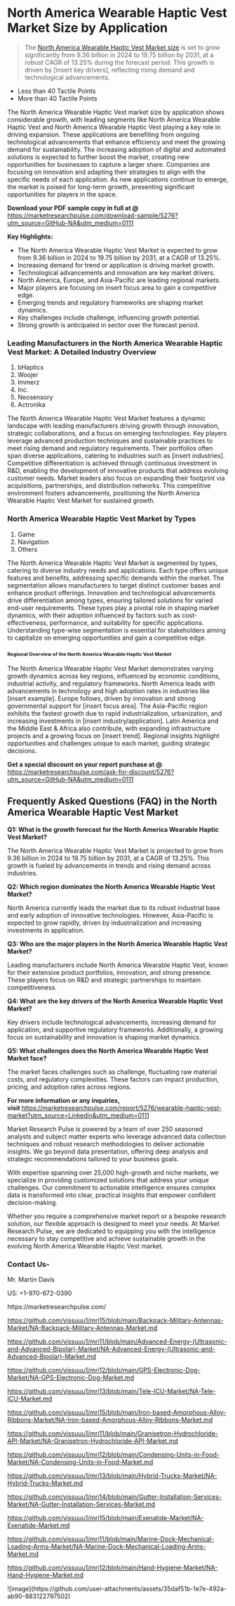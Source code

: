 <h1>North America Wearable Haptic Vest Market&nbsp;Size by Application</h1><blockquote><p>The <a href="https://marketresearchpulse.com/download-sample/5276?utm_source=GitHub-NA&amp;utm_medium=0111">North America Wearable Haptic Vest Market size</a> is set to grow significantly from 9.36 billion in 2024 to 19.75 billion by 2031, at a robust CAGR of 13.25% during the forecast period. This growth is driven by [insert key drivers], reflecting rising demand and technological advancements.</p></blockquote><ul><li>Less than 40 Tactile Points<li> More than 40 Tactile Points</li></ul><p>The North America Wearable Haptic Vest market size by application shows considerable growth, with leading segments like North America Wearable Haptic Vest and North America Wearable Haptic Vest playing a key role in driving expansion. These applications are benefiting from ongoing technological advancements that enhance efficiency and meet the growing demand for sustainability. The increasing adoption of digital and automated solutions is expected to further boost the market, creating new opportunities for businesses to capture a larger share. Companies are focusing on innovation and adapting their strategies to align with the specific needs of each application. As new applications continue to emerge, the market is poised for long-term growth, presenting significant opportunities for players in the space.</p><p><strong>Download your PDF sample copy in full at @ </strong><a href="https://marketresearchpulse.com/download-sample/5276?utm_source=GitHub-NA&amp;utm_medium=0111">https://marketresearchpulse.com/download-sample/5276?utm_source=GitHub-NA&amp;utm_medium=0111</a></p><p><strong>Key Highlights: </strong></p><ul><li>The North America Wearable Haptic Vest Market is expected to grow from 9.36 billion in 2024 to 19.75 billion by 2031, at a CAGR of 13.25%.</li><li>Increasing demand for trend or application is driving market growth.</li><li>Technological advancements and innovation are key market drivers.</li><li>North America, Europe, and Asia-Pacific are leading regional markets.</li><li>Major players are focusing on insert focus area to gain a competitive edge.</li><li>Emerging trends and regulatory frameworks are shaping market dynamics.</li><li>Key challenges include challenge, influencing growth potential.</li><li>Strong growth is anticipated in sector over the forecast period.</li></ul><h3>Leading Manufacturers in the North America Wearable Haptic Vest Market: A Detailed Industry Overview</h3><ol><li>bHaptics</li><li>Woojer</li><li>Immerz</li><li>Inc.</li><li>Neosensory</li><li>Actronika</li></ol><div class="flex max-w-full flex-col flex-grow"><div class="min-h-8 text-message flex w-full flex-col items-end gap-2 whitespace-normal break-words [.text-message+&amp;]:mt-5" dir="auto" data-message-author-role="assistant" data-message-id="fd8432e4-4910-450d-b182-61b7bfb0a01f" data-message-model-slug="gpt-4o"><div class="flex w-full flex-col gap-1 empty:hidden first:pt-[3px]"><div class="markdown prose w-full break-words dark:prose-invert light"><p>The North America Wearable Haptic Vest Market features a dynamic landscape with leading manufacturers driving growth through innovation, strategic collaborations, and a focus on emerging technologies. Key players leverage advanced production techniques and sustainable practices to meet rising demand and regulatory requirements. Their portfolios often span diverse applications, catering to industries such as [insert industries]. Competitive differentiation is achieved through continuous investment in R&amp;D, enabling the development of innovative products that address evolving customer needs. Market leaders also focus on expanding their footprint via acquisitions, partnerships, and distribution networks. This competitive environment fosters advancements, positioning the North America Wearable Haptic Vest Market for sustained growth.</p></div></div></div></div><h3>North America Wearable Haptic Vest Market by Types</h3><ol><li>Game<li> Navigation<li> Others</li></ol><div class="flex max-w-full flex-col flex-grow"><div class="min-h-8 text-message flex w-full flex-col items-end gap-2 whitespace-normal break-words [.text-message+&amp;]:mt-5" dir="auto" data-message-author-role="assistant" data-message-id="084470be-0bb7-4664-bddf-5156b4f41249" data-message-model-slug="gpt-4o-mini"><div class="flex w-full flex-col gap-1 empty:hidden first:pt-[3px]"><div class="markdown prose w-full break-words dark:prose-invert light"><p>The North America Wearable Haptic Vest Market is segmented by types, catering to diverse industry needs and applications. Each type offers unique features and benefits, addressing specific demands within the market. The segmentation allows manufacturers to target distinct customer bases and enhance product offerings. Innovation and technological advancements drive differentiation among types, ensuring tailored solutions for varied end-user requirements. These types play a pivotal role in shaping market dynamics, with their adoption influenced by factors such as cost-effectiveness, performance, and suitability for specific applications. Understanding type-wise segmentation is essential for stakeholders aiming to capitalize on emerging opportunities and gain a competitive edge.</p></div></div></div></div><h3><span style="font-size: 11px;">Regional Overview of the North America Wearable Haptic Vest Market</span></h3><div class="flex max-w-full flex-col flex-grow"><div class="min-h-8 text-message flex w-full flex-col items-end gap-2 whitespace-normal break-words [.text-message+&amp;]:mt-5" dir="auto" data-message-author-role="assistant" data-message-id="e9038762-ce64-4e30-91c9-9bd413514231" data-message-model-slug="gpt-4o-mini"><div class="flex w-full flex-col gap-1 empty:hidden first:pt-[3px]"><div class="markdown prose w-full break-words dark:prose-invert light"><p>The North America Wearable Haptic Vest Market demonstrates varying growth dynamics across key regions, influenced by economic conditions, industrial activity, and regulatory frameworks. North America leads with advancements in technology and high adoption rates in industries like [insert example]. Europe follows, driven by innovation and strong governmental support for [insert focus area]. The Asia-Pacific region exhibits the fastest growth due to rapid industrialization, urbanization, and increasing investments in [insert industry/application]. Latin America and the Middle East &amp; Africa also contribute, with expanding infrastructure projects and a growing focus on [insert trend]. Regional insights highlight opportunities and challenges unique to each market, guiding strategic decisions.</p></div></div></div></div><p><strong>Get a special discount on your report purchase at @ </strong><a href="https://marketresearchpulse.com/ask-for-discount/5276?utm_source=GitHub-NA&amp;utm_medium=0111">https://marketresearchpulse.com/ask-for-discount/5276?utm_source=GitHub-NA&amp;utm_medium=0111</a></p><h2>Frequently Asked Questions (FAQ) in the North America Wearable Haptic Vest Market</h2><p><strong>Q1: What is the growth forecast for the North America Wearable Haptic Vest Market?</strong></p><p>The North America Wearable Haptic Vest Market is projected to grow from 9.36 billion in 2024 to 19.75 billion by 2031, at a CAGR of 13.25%. This growth is fueled by advancements in trends and rising demand across industries.</p><p><strong>Q2: Which region dominates the North America Wearable Haptic Vest Market?</strong></p><p>North America currently leads the market due to its robust industrial base and early adoption of innovative technologies. However, Asia-Pacific is expected to grow rapidly, driven by industrialization and increasing investments in application.</p><p><strong>Q3: Who are the major players in the North America Wearable Haptic Vest Market?</strong></p><p>Leading manufacturers include North America Wearable Haptic Vest, known for their extensive product portfolios, innovation, and strong presence. These players focus on R&amp;D and strategic partnerships to maintain competitiveness.</p><p><strong>Q4: What are the key drivers of the North America Wearable Haptic Vest Market?</strong></p><p>Key drivers include technological advancements, increasing demand for application, and supportive regulatory frameworks. Additionally, a growing focus on sustainability and innovation is shaping market dynamics.</p><p><strong>Q5: What challenges does the North America Wearable Haptic Vest Market face?</strong></p><p>The market faces challenges such as challenge, fluctuating raw material costs, and regulatory complexities. These factors can impact production, pricing, and adoption rates across regions.</p><p><strong>For more information or any inquiries, visit&nbsp;</strong><a href="https://marketresearchpulse.com/report/5276/wearable-haptic-vest-market?utm_source=Linkedin&utm_medium=0111">https://marketresearchpulse.com/report/5276/wearable-haptic-vest-market?utm_source=Linkedin&utm_medium=0111</a></p><p>Market Research Pulse is powered by a team of over 250 seasoned analysts and subject matter experts who leverage advanced data collection techniques and robust research methodologies to deliver actionable insights. We go beyond data presentation, offering deep analysis and strategic recommendations tailored to your business goals.</p><p>With expertise spanning over 25,000 high-growth and niche markets, we specialize in providing customized solutions that address your unique challenges. Our commitment to actionable intelligence ensures complex data is transformed into clear, practical insights that empower confident decision-making.</p><p>Whether you require a comprehensive market report or a bespoke research solution, our flexible approach is designed to meet your needs. At Market Research Pulse, we are dedicated to equipping you with the intelligence necessary to stay competitive and achieve sustainable growth in the evolving North America Wearable Haptic Vest market.</p><h3><strong>Contact Us-</strong></h3><p>Mr. Martin Davis</p><p>US: +1-970-672-0390</p><p>https://marketresearchpulse.com/</p><p><a href="https://github.com/vissuuu1/mri15/blob/main/Backpack-Military-Antennas-Market/NA-Backpack-Military-Antennas-Market.md">https://github.com/vissuuu1/mri15/blob/main/Backpack-Military-Antennas-Market/NA-Backpack-Military-Antennas-Market.md</a></p><p><a href="https://github.com/vissuuu1/mri11/blob/main/Advanced-Energy-(Ultrasonic-and-Advanced-Bipolar)-Market/NA-Advanced-Energy-(Ultrasonic-and-Advanced-Bipolar)-Market.md">https://github.com/vissuuu1/mri11/blob/main/Advanced-Energy-(Ultrasonic-and-Advanced-Bipolar)-Market/NA-Advanced-Energy-(Ultrasonic-and-Advanced-Bipolar)-Market.md</a></p><p><a href="https://github.com/vissuuu1/mri12/blob/main/GPS-Electronic-Dog-Market/NA-GPS-Electronic-Dog-Market.md">https://github.com/vissuuu1/mri12/blob/main/GPS-Electronic-Dog-Market/NA-GPS-Electronic-Dog-Market.md</a></p><p><a href="https://github.com/vissuuu1/mri13/blob/main/Tele-ICU-Market/NA-Tele-ICU-Market.md">https://github.com/vissuuu1/mri13/blob/main/Tele-ICU-Market/NA-Tele-ICU-Market.md</a></p><p><a href="https://github.com/vissuuu1/mri15/blob/main/Iron-based-Amorphous-Alloy-Ribbons-Market/NA-Iron-based-Amorphous-Alloy-Ribbons-Market.md">https://github.com/vissuuu1/mri15/blob/main/Iron-based-Amorphous-Alloy-Ribbons-Market/NA-Iron-based-Amorphous-Alloy-Ribbons-Market.md</a></p><p><a href="https://github.com/vissuuu1/mri11/blob/main/Granisetron-Hydrochloride-API-Market/NA-Granisetron-Hydrochloride-API-Market.md">https://github.com/vissuuu1/mri11/blob/main/Granisetron-Hydrochloride-API-Market/NA-Granisetron-Hydrochloride-API-Market.md</a></p><p><a href="https://github.com/vissuuu1/mri12/blob/main/Condensing-Units-in-Food-Market/NA-Condensing-Units-in-Food-Market.md">https://github.com/vissuuu1/mri12/blob/main/Condensing-Units-in-Food-Market/NA-Condensing-Units-in-Food-Market.md</a></p><p><a href="https://github.com/vissuuu1/mri13/blob/main/Hybrid-Trucks-Market/NA-Hybrid-Trucks-Market.md">https://github.com/vissuuu1/mri13/blob/main/Hybrid-Trucks-Market/NA-Hybrid-Trucks-Market.md</a></p><p><a href="https://github.com/vissuuu1/mri14/blob/main/Gutter-Installation-Services-Market/NA-Gutter-Installation-Services-Market.md">https://github.com/vissuuu1/mri14/blob/main/Gutter-Installation-Services-Market/NA-Gutter-Installation-Services-Market.md</a></p><p><a href="https://github.com/vissuuu1/mri15/blob/main/Exenatide-Market/NA-Exenatide-Market.md">https://github.com/vissuuu1/mri15/blob/main/Exenatide-Market/NA-Exenatide-Market.md</a></p><p><a href="https://github.com/vissuuu1/mri11/blob/main/Marine-Dock-Mechanical-Loading-Arms-Market/NA-Marine-Dock-Mechanical-Loading-Arms-Market.md">https://github.com/vissuuu1/mri11/blob/main/Marine-Dock-Mechanical-Loading-Arms-Market/NA-Marine-Dock-Mechanical-Loading-Arms-Market.md</a></p><p><a href="https://github.com/vissuuu1/mri12/blob/main/Hand-Hygiene-Market/NA-Hand-Hygiene-Market.md">https://github.com/vissuuu1/mri12/blob/main/Hand-Hygiene-Market/NA-Hand-Hygiene-Market.md</a></p>
![image](https://github.com/user-attachments/assets/35daf51b-1e7e-492a-ab90-883122797502)
